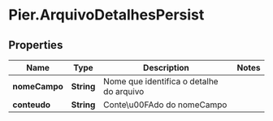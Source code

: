 # Pier.ArquivoDetalhesPersist

## Properties
Name | Type | Description | Notes
------------ | ------------- | ------------- | -------------
**nomeCampo** | **String** | Nome que identifica o detalhe do arquivo | 
**conteudo** | **String** | Conte\u00FAdo do nomeCampo | 


